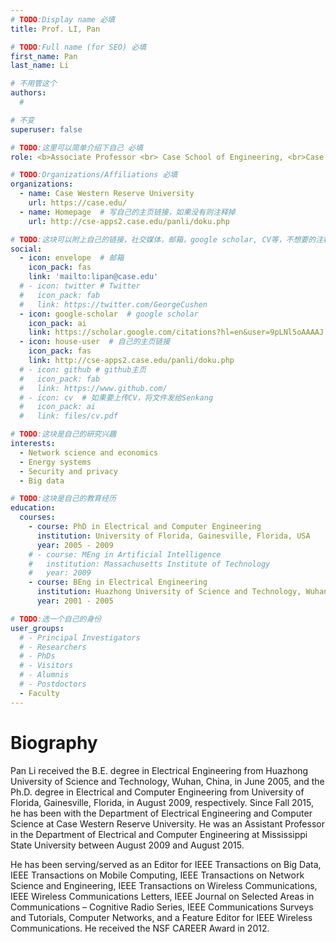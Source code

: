 ```yaml
---
# TODO:Display name 必填
title: Prof. LI, Pan

# TODO:Full name (for SEO) 必填
first_name: Pan   
last_name: Li

# 不用管这个
authors:
  # 

# 不变
superuser: false

# TODO:这里可以简单介绍下自己 必填
role: <b>Associate Professor <br> Case School of Engineering, <br>Case Western Reserve University, USA. </b>

# TODO:Organizations/Affiliations 必填
organizations:
  - name: Case Western Reserve University
    url: https://case.edu/
  - name: Homepage  # 写自己的主页链接，如果没有则注释掉
    url: http://cse-apps2.case.edu/panli/doku.php

# TODO:这块可以附上自己的链接，社交媒体，邮箱，google scholar, CV等，不想要的注释掉即可
social:
  - icon: envelope  # 邮箱
    icon_pack: fas
    link: 'mailto:lipan@case.edu'
  # - icon: twitter # Twitter
  #   icon_pack: fab  
  #   link: https://twitter.com/GeorgeCushen
  - icon: google-scholar  # google scholar
    icon_pack: ai
    link: https://scholar.google.com/citations?hl=en&user=9pLNl5oAAAAJ
  - icon: house-user  # 自己的主页链接
    icon_pack: fas
    link: http://cse-apps2.case.edu/panli/doku.php
  # - icon: github # github主页
  #   icon_pack: fab   
  #   link: https://www.github.com/
  # - icon: cv  # 如果要上传CV，将文件发给Senkang
  #   icon_pack: ai
  #   link: files/cv.pdf

# TODO:这块是自己的研究兴趣
interests:
  - Network science and economics
  - Energy systems
  - Security and privacy
  - Big data

# TODO:这块是自己的教育经历
education:
  courses:
    - course: PhD in Electrical and Computer Engineering 
      institution: University of Florida, Gainesville, Florida, USA
      year: 2005 - 2009
    # - course: MEng in Artificial Intelligence
    #   institution: Massachusetts Institute of Technology
    #   year: 2009
    - course: BEng in Electrical Engineering
      institution: Huazhong University of Science and Technology, Wuhan, China
      year: 2001 - 2005

# TODO:选一个自己的身份
user_groups:
  # - Principal Investigators
  # - Researchers
  # - PhDs
  # - Visitors
  # - Alumnis
  # - Postdoctors
  - Faculty
---
```

<!-- TODO:写自己的Biography -->
# Biography
<!-- <p style="text-align:justify">  -->

Pan Li received the B.E. degree in Electrical Engineering from Huazhong University of Science and Technology, Wuhan, China, in June 2005, and the Ph.D. degree in Electrical and Computer Engineering from University of Florida, Gainesville, Florida, in August 2009, respectively. Since Fall 2015, he has been with the Department of Electrical Engineering and Computer Science at Case Western Reserve University. He was an Assistant Professor in the Department of Electrical and Computer Engineering at Mississippi State University between August 2009 and August 2015.

He has been serving/served as an Editor for IEEE Transactions on Big Data, IEEE Transactions on Mobile Computing, IEEE Transactions on Network Science and Engineering, IEEE Transactions on Wireless Communications, IEEE Wireless Communications Letters, IEEE Journal on Selected Areas in Communications – Cognitive Radio Series, IEEE Communications Surveys and Tutorials, Computer Networks, and a Feature Editor for IEEE Wireless Communications. He received the NSF CAREER Award in 2012.


